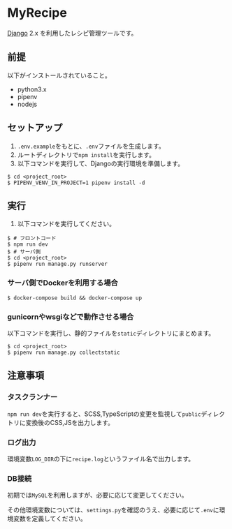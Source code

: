 # MyRecipe

[Django](https://github.com/django/django) 2.x を利用したレシピ管理ツールです。

## 前提
以下がインストールされていること。

- python3.x
- pipenv
- nodejs

## セットアップ

1. `.env.example`をもとに、`.env`ファイルを生成します。
2. ルートディレクトリで`npm install`を実行します。
3. 以下コマンドを実行して、Djangoの実行環境を準備します。

```
$ cd <project_root>
$ PIPENV_VENV_IN_PROJECT=1 pipenv install -d
```

## 実行

1. 以下コマンドを実行してください。

```
$ # フロントコード
$ npm run dev
$ # サーバ側
$ cd <project_root>
$ pipenv run manage.py runserver
```

### サーバ側でDockerを利用する場合

```
$ docker-compose build && docker-compose up
```

### gunicornやwsgiなどで動作させる場合

以下コマンドを実行し、静的ファイルを`static`ディレクトリにまとめます。

```
$ cd <project_root>
$ pipenv run manage.py collectstatic
```

## 注意事項

### タスクランナー

`npm run dev`を実行すると、SCSS,TypeScriptの変更を監視して`public`ディレクトリに変換後のCSS,JSを出力します。

### ログ出力

環境変数`LOG_DIR`の下に`recipe.log`というファイル名で出力します。

### DB接続

初期では`MySQL`を利用しますが、必要に応じて変更してください。

その他環境変数については、`settings.py`を確認のうえ、必要に応じて`.env`に環境変数を定義してください。
